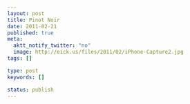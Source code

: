 ```yaml
---
layout: post
title: Pinot Noir
date: 2011-02-21
published: true
meta:
  aktt_notify_twitter: "no"
  image: http://eick.us/files/2011/02/iPhone-Capture2.jpg
tags: []

type: post
keywords: []

status: publish
---
```


